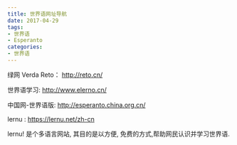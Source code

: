 ```yaml
---
title: 世界语网址导航
date: 2017-04-29
tags: 
- 世界语
- Esperanto
categories:
- 世界语
---
```



绿网 Verda Reto： http://reto.cn/

世界语学习: http://www.elerno.cn/

中国网-世界语版: http://esperanto.china.org.cn/

lernu : https://lernu.net/zh-cn

lernu! 是个多语言网站, 其目的是以方便, 免费的方式,帮助网民认识并学习世界语.



